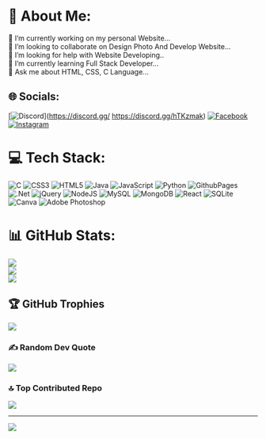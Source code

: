 # 💫 About Me:
🔭 I’m currently working on my personal Website...<br>👯 I’m looking to collaborate on Design Photo And Develop Website...<br>🤝 I’m looking for help with Website Developing..<br>🌱 I’m currently learning Full Stack Developer...<br>💬 Ask me about HTML, CSS, C Language...<br>


## 🌐 Socials:
[![Discord](https://img.shields.io/badge/Discord-%237289DA.svg?logo=discord&logoColor=white)](https://discord.gg/ https://discord.gg/hTKzmak) [![Facebook](https://img.shields.io/badge/Facebook-%231877F2.svg?logo=Facebook&logoColor=white)](https://facebook.com/Keyur_Jivani) [![Instagram](https://img.shields.io/badge/Instagram-%23E4405F.svg?logo=Instagram&logoColor=white)](https://instagram.com/mr.jivani.07) 

# 💻 Tech Stack:
![C](https://img.shields.io/badge/c-%2300599C.svg?style=flat&logo=c&logoColor=white) ![CSS3](https://img.shields.io/badge/css3-%231572B6.svg?style=flat&logo=css3&logoColor=white) ![HTML5](https://img.shields.io/badge/html5-%23E34F26.svg?style=flat&logo=html5&logoColor=white) ![Java](https://img.shields.io/badge/java-%23ED8B00.svg?style=flat&logo=openjdk&logoColor=white) ![JavaScript](https://img.shields.io/badge/javascript-%23323330.svg?style=flat&logo=javascript&logoColor=%23F7DF1E) ![Python](https://img.shields.io/badge/python-3670A0?style=flat&logo=python&logoColor=ffdd54) ![GithubPages](https://img.shields.io/badge/github%20pages-121013?style=flat&logo=github&logoColor=white) ![.Net](https://img.shields.io/badge/.NET-5C2D91?style=flat&logo=.net&logoColor=white) ![jQuery](https://img.shields.io/badge/jquery-%230769AD.svg?style=flat&logo=jquery&logoColor=white) ![NodeJS](https://img.shields.io/badge/node.js-6DA55F?style=flat&logo=node.js&logoColor=white) ![MySQL](https://img.shields.io/badge/mysql-%2300000f.svg?style=flat&logo=mysql&logoColor=white) ![MongoDB](https://img.shields.io/badge/MongoDB-%234ea94b.svg?style=flat&logo=mongodb&logoColor=white) ![React](https://img.shields.io/badge/react-%2320232a.svg?style=flat&logo=react&logoColor=%2361DAFB) ![SQLite](https://img.shields.io/badge/sqlite-%2307405e.svg?style=flat&logo=sqlite&logoColor=white) ![Canva](https://img.shields.io/badge/Canva-%2300C4CC.svg?style=flat&logo=Canva&logoColor=white) ![Adobe Photoshop](https://img.shields.io/badge/adobe%20photoshop-%2331A8FF.svg?style=flat&logo=adobe%20photoshop&logoColor=white)
# 📊 GitHub Stats:
![](https://github-readme-stats.vercel.app/api?username=keyurjivani&theme=radical&hide_border=false&include_all_commits=true&count_private=true)<br/>
![](https://github-readme-streak-stats.herokuapp.com/?user=keyurjivani&theme=radical&hide_border=false)<br/>
![](https://github-readme-stats.vercel.app/api/top-langs/?username=keyurjivani&theme=radical&hide_border=false&include_all_commits=true&count_private=true&layout=compact)

## 🏆 GitHub Trophies
![](https://github-profile-trophy.vercel.app/?username=keyurjivani&theme=radical&no-frame=false&no-bg=false&margin-w=4)

### ✍️ Random Dev Quote
![](https://quotes-github-readme.vercel.app/api?type=horizontal&theme=tokyonight)

### 🔝 Top Contributed Repo
![](https://github-contributor-stats.vercel.app/api?username=keyurjivani&limit=5&theme=dark&combine_all_yearly_contributions=true)

---
[![](https://visitcount.itsvg.in/api?id=keyurjivani&icon=0&color=0)](https://visitcount.itsvg.in)

<!-- Proudly created with GPRM ( https://gprm.itsvg.in ) -->
